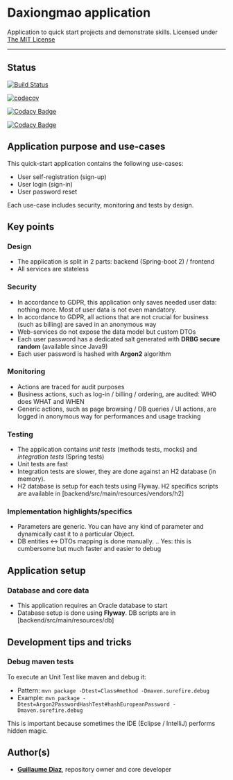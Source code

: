 # Daxiongmao application

Application to quick start projects and demonstrate skills.
Licensed under [The MIT License](https://choosealicense.com/licenses/mit/)

--------------------------

## Status

[![Build Status](https://travis-ci.org/guihome-diaz/daxiongmao-app.svg?branch=master)](https://travis-ci.org/guihome-diaz/daxiongmao-app)

[![codecov](https://codecov.io/gh/guihome-diaz/daxiongmao-app/branch/master/graph/badge.svg)](https://codecov.io/gh/guihome-diaz/daxiongmao-app)

[![Codacy Badge](https://api.codacy.com/project/badge/Grade/bdfa706c3ea347c8b3814243ef026903)](https://www.codacy.com/manual/guihome-diaz/daxiongmao-app?utm_source=github.com&amp;utm_medium=referral&amp;utm_content=guihome-diaz/daxiongmao-app&amp;utm_campaign=Badge_Grade)

[![Codacy Badge](https://api.codacy.com/project/badge/Coverage/bdfa706c3ea347c8b3814243ef026903)](https://www.codacy.com/manual/guihome-diaz/daxiongmao-app?utm_source=github.com&utm_medium=referral&utm_content=guihome-diaz/daxiongmao-app&utm_campaign=Badge_Coverage)

## Application purpose and use-cases
This quick-start application contains the following use-cases:
* User self-registration (sign-up)
* User login (sign-in)
* User password reset

Each use-case includes security, monitoring and tests by design.

## Key points

### Design 
* The application is split in 2 parts: backend (Spring-boot 2) / frontend
* All services are stateless

### Security
* In accordance to GDPR, this application only saves needed user data: nothing more. Most of user data is not even mandatory.
* In accordance to GDPR, all actions that are not crucial for business (such as billing) are saved in an anonymous way
* Web-services do not expose the data model but custom DTOs
* Each user password has a dedicated salt generated with **DRBG secure random** (available since Java9)
* Each user password is hashed with **Argon2** algorithm

### Monitoring
* Actions are traced for audit purposes
* Business actions, such as log-in / billing / ordering, are audited: WHO does WHAT and WHEN
* Generic actions, such as page browsing / DB queries / UI actions, are logged in anonymous way for performances and usage tracking

### Testing
* The application contains *unit tests* (methods tests, mocks) and *integration tests* (Spring tests)
* Unit tests are fast
* Integration tests are slower, they are done against an H2 database (in memory).
* H2 database is setup for each tests using Flyway. H2 specifics scripts are available in [backend/src/main/resources/vendors/h2]

### Implementation highlights/specifics
* Parameters are generic. You can have any kind of parameter and dynamically cast it to a particular Object.  
* DB entities <-> DTOs mapping is done manually. .. Yes: this is cumbersome but much faster and easier to debug

## Application setup

### Database and core data
* This application requires an Oracle database to start
* Database setup is done using **Flyway**. DB scripts are in [backend/src/main/resources/db]

## Development tips and tricks

### Debug maven tests

To execute an Unit Test like maven and debug it:
* Pattern: ```mvn package -Dtest=Class#method -Dmaven.surefire.debug```
* Example: ```mvn package -Dtest=Argon2PasswordHashTest#hashEuropeanPassword -Dmaven.surefire.debug```

This is important because sometimes the IDE (Eclipse / IntelliJ) performs hidden magic.

## Author(s)
- [**Guillaume Diaz**](guillaume@qin-diaz.com), repository owner and core developer